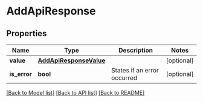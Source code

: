 # AddApiResponse

## Properties
Name | Type | Description | Notes
------------ | ------------- | ------------- | -------------
**value** | [**AddApiResponseValue**](AddApiResponseValue.md) |  | [optional] 
**is_error** | **bool** | States if an error occurred | [optional] 

[[Back to Model list]](../README.md#documentation-for-models) [[Back to API list]](../README.md#documentation-for-api-endpoints) [[Back to README]](../README.md)

